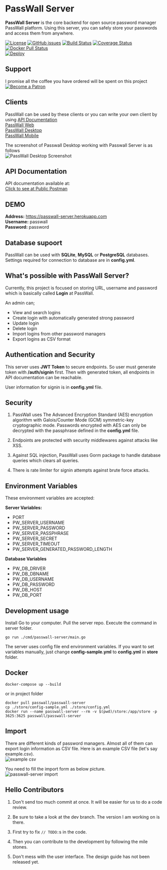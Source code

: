 # PassWall Server

**PassWall Server** is the core backend for open source password manager PassWall platform. Using this server, you can safely store your passwords and access them from anywhere. 

[![License](https://img.shields.io/github/license/pass-wall/passwall-server)](https://github.com/pass-wall/passwall-server/blob/master/LICENSE)
[![GitHub issues](https://img.shields.io/github/issues/pass-wall/passwall-server)](https://github.com/pass-wall/passwall-server/issues)
[![Build Status](https://travis-ci.org/pass-wall/passwall-server.svg?branch=master)](https://travis-ci.org/pass-wall/passwall-server) 
[![Coverage Status](https://coveralls.io/repos/github/pass-wall/passwall-server/badge.svg?branch=master)](https://coveralls.io/github/pass-wall/passwall-server?branch=master)
[![Docker Pull Status](https://img.shields.io/docker/pulls/passwall/passwall-server)](https://hub.docker.com/u/passwall/)  
[![Deploy](https://www.herokucdn.com/deploy/button.svg)](https://heroku.com/deploy)

## Support
I promise all the coffee you have ordered will be spent on this project  
[![Become a Patron](https://www.yakuter.com/wp-content/yuklemeler/yakuter-patreon.png)](https://www.patreon.com/bePatron?u=33541638)

## Clients
PassWall can be used by these clients or you can write your own client by using [API Documentation](https://documenter.getpostman.com/view/3658426/SzYbyHXj)     
[PassWall Web](https://github.com/pass-wall/passwall-web)  
[PassWall Desktop](https://github.com/pass-wall/passwall-desktop)  
[PassWall Mobile](https://github.com/pass-wall/passwall-mobile)  

The screenshot of Passwall Desktop working with Passwall Server is as follows  
![PassWall Desktop Screenshot](https://www.yakuter.com/wp-content/yuklemeler/PassWall-Desktop-Screenshot.png "PassWall Desktop")

## API Documentation
API documentation available at:   
[Click to see at Public Postman](https://documenter.getpostman.com/view/3658426/SzYbyHXj)   

## DEMO
**Address:** https://passwall-server.herokuapp.com  
**Username:** passwall  
**Password:** password

## Database supoort
PassWall can be used with **SQLite**, **MySQL** or **PostgreSQL** databases. Settings required for connection to database are in **config.yml**.

## What's possible with PassWall Server?
Currently, this project is focused on storing URL, username and password which is basically called **Login** at PassWall.

An admin can;  
- View and search logins
- Create login with automatically generated strong password
- Update login
- Delete login
- Import logins from other password managers
- Export logins as CSV format

## Authentication and Security
This server uses **JWT Token** to secure endpoints. So user must generate token with **/auth/signin** first. Then with generated token, all endpoints in API documentation can be reachable. 
  
User information for signin is in **config.yml** file.

## Security
1. PassWall uses The Advanced Encryption Standard (AES) encryption algorithm with Galois/Counter Mode (GCM) symmetric-key cryptographic mode. Passwords encrypted with AES can only be decrypted with the passphrase defined in the **config.yml** file.

2. Endpoints are protected with security middlewares against attacks like XSS.

3. Against SQL injection, PassWall uses Gorm package to handle database queries which clears all queries.

4. There is rate limiter for signin attempts against brute force attacks.

## Environment Variables
These environment variables are accepted:

**Server Variables:**
- PORT
- PW_SERVER_USERNAME
- PW_SERVER_PASSWORD
- PW_SERVER_PASSPHRASE
- PW_SERVER_SECRET
- PW_SERVER_TIMEOUT  
- PW_SERVER_GENERATED_PASSWORD_LENGTH  
  
**Database Variables**
- PW_DB_DRIVER
- PW_DB_DBNAME
- PW_DB_USERNAME
- PW_DB_PASSWORD
- PW_DB_HOST
- PW_DB_PORT

## Development usage
Install Go to your computer. Pull the server repo. Execute the command in server folder.

```
go run ./cmd/passwall-server/main.go
```

The server uses config file end environment variables. If you want to set variables manually, just change **config-sample.yml** to **config.yml** in **store** folder.

## Docker

```
docker-compose up --build
```
or in project folder
```
docker pull passwall/passwall-server
cp ./store/config-sample.yml ./store/config.yml
docker run --name passwall-server --rm -v $(pwd)/store:/app/store -p 3625:3625 passwall/passwall-server
```

## Import
There are different kinds of password managers. Almost all of them can export login information as CSV file. Here is an example CSV file (let's say example.csv).  
![example csv](https://www.yakuter.com/wp-content/yuklemeler/example-csv.png "Example CSV File")  
  
You need to fill the import form as below picture.  
![passwall-server import](https://www.yakuter.com/wp-content/yuklemeler/gpass-import-csv.png "Import Form and Request Example")

## Hello Contributors

1. Don't send too much commit at once. It will be easier for us to do a code review.

1. Be sure to take a look at the dev branch. The version I am working on is there.

1. First try to fix `// TODO:`s in the code.

1. Then you can contribute to the development by following the mile stones.

1. Don't mess with the user interface. The design guide has not been released yet.
